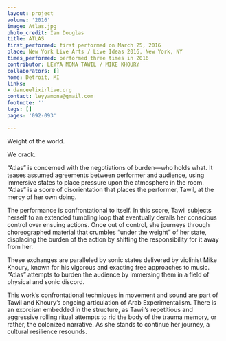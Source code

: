 ```yaml
---
layout: project
volume: '2016'
image: Atlas.jpg
photo_credit: Ian Douglas
title: ATLAS
first_performed: first performed on March 25, 2016
place: New York Live Arts / Live Ideas 2016, New York, NY
times_performed: performed three times in 2016
contributor: LEYYA MONA TAWIL / MIKE KHOURY
collaborators: []
home: Detroit, MI
links:
- danceelixirlive.org
contact: leyyamona@gmail.com
footnote: ''
tags: []
pages: '092-093'

---
```


Weight of the world.

We crack.

“Atlas” is concerned with the negotiations of burden—who holds what. It teases assumed agreements between performer and audience, using immersive states to place pressure upon the atmosphere in the room. “Atlas” is a score of disorientation that places the performer, Tawil, at the mercy of her own doing.

The performance is confrontational to itself. In this score, Tawil subjects herself to an extended tumbling loop that eventually derails her conscious control over ensuing actions. Once out of control, she journeys through choreographed material that crumbles “under the weight” of her state, displacing the burden of the action by shifting the responsibility for it away from her.

These exchanges are paralleled by sonic states delivered by violinist Mike Khoury, known for his vigorous and exacting free approaches to music. “Atlas” attempts to burden the audience by immersing them in a field of physical and sonic discord.

This work’s confrontational techniques in movement and sound are part of Tawil and Khoury’s ongoing articulation of Arab Experimentalism. There is an exorcism embedded in the structure, as Tawil’s repetitious and aggressive rolling ritual attempts to rid the body of the trauma memory, or rather, the colonized narrative. As she stands to continue her journey, a cultural resilience resounds.
